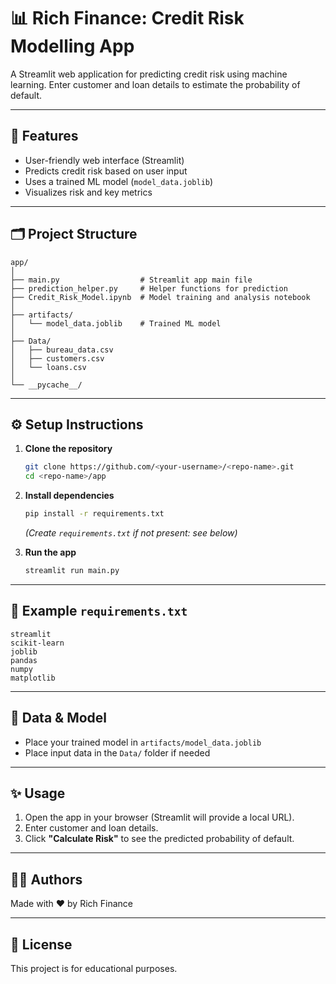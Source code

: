 # 📊 Rich Finance: Credit Risk Modelling App

A Streamlit web application for predicting credit risk using machine learning. Enter customer and loan details to estimate the probability of default.

---

## 🚀 Features

- User-friendly web interface (Streamlit)
- Predicts credit risk based on user input
- Uses a trained ML model (`model_data.joblib`)
- Visualizes risk and key metrics

---

## 🗂️ Project Structure

```
app/
│
├── main.py                  # Streamlit app main file
├── prediction_helper.py     # Helper functions for prediction
├── Credit_Risk_Model.ipynb  # Model training and analysis notebook
│
├── artifacts/
│   └── model_data.joblib    # Trained ML model
│
├── Data/
│   ├── bureau_data.csv
│   ├── customers.csv
│   └── loans.csv
│
└── __pycache__/
```

---

## ⚙️ Setup Instructions

1. **Clone the repository**
    ```bash
    git clone https://github.com/<your-username>/<repo-name>.git
    cd <repo-name>/app
    ```

2. **Install dependencies**
    ```bash
    pip install -r requirements.txt
    ```
    *(Create `requirements.txt` if not present: see below)*

3. **Run the app**
    ```bash
    streamlit run main.py
    ```

---

## 📝 Example `requirements.txt`

```
streamlit
scikit-learn
joblib
pandas
numpy
matplotlib
```

---

## 📂 Data & Model

- Place your trained model in `artifacts/model_data.joblib`
- Place input data in the `Data/` folder if needed

---

## ✨ Usage

1. Open the app in your browser (Streamlit will provide a local URL).
2. Enter customer and loan details.
3. Click **"Calculate Risk"** to see the predicted probability of default.

---

## 🧑‍💻 Authors

Made with ❤️ by Rich Finance

---

## 📄 License

This project is for educational purposes.
